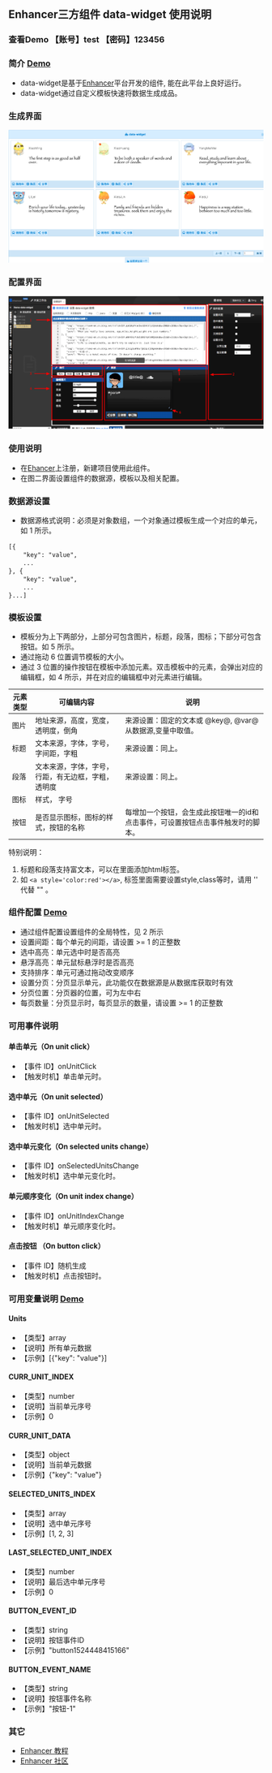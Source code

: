 ## Enhancer三方组件 data-widget 使用说明
### 查看Demo 【账号】test 【密码】123456
### 简介 [Demo](http://47.96.99.14:5301/#107)
- data-widget是基于[Enhancer](https://enhancer.io)平台开发的组件, 能在此平台上良好运行。
- data-widget通过自定义模板快速将数据生成成品。

### 生成界面
![](https://github.com/ZengXiangJun/data-widget/blob/master/imgs/img_2.png)
### 配置界面
![](https://github.com/ZengXiangJun/data-widget/blob/master/imgs/img_1.png)

### 使用说明
- 在[Ehancer](https://enhancer.io)上注册，新建项目使用此组件。
- 在图二界面设置组件的数据源，模板以及相关配置。

### 数据源设置
- 数据源格式说明：必须是对象数组，一个对象通过模板生成一个对应的单元，如 1 所示。
```
[{                                 
    "key": "value",
    ...
}, {                               
    "key": "value",
    ...
}...]
```

### 模板设置
- 模板分为上下两部分，上部分可包含图片，标题，段落，图标；下部分可包含按钮。如 5 所示。
- 通过拖动 6 位置调节模板的大小。
- 通过 3 位置的操作按钮在模板中添加元素。双击模板中的元素，会弹出对应的编辑框，如 4 所示，并在对应的编辑框中对元素进行编辑。

元素类型|可编辑内容|说明
---|---|---
图片|地址来源，高度，宽度，透明度，倒角|来源设置：固定的文本或 @key@, @var@ 从数据源,变量中取值。
标题|文本来源，字体，字号，字间距，字粗|来源设置：同上。
段落|文本来源，字体，字号，行距，有无边框，字粗，透明度|来源设置：同上。
图标|样式， 字号
按钮|是否显示图标，图标的样式，按钮的名称|每增加一个按钮，会生成此按钮唯一的id和点击事件，可设置按钮点击事件触发时的脚本。

特别说明：
1. 标题和段落支持富文本，可以在里面添加html标签。
2. 如 `<a style='color:red'></a>`, 标签里面需要设置style,class等时，请用 '' 代替 ""  。 

### 组件配置 [Demo](http://47.96.99.14:5301/#105)
- 通过组件配置设置组件的全局特性，见 2 所示
- 设置间距：每个单元的间距，请设置 >= 1 的正整数
- 选中高亮：单元选中时是否高亮
- 悬浮高亮：单元鼠标悬浮时是否高亮
- 支持排序：单元可通过拖动改变顺序
- 设置分页：分页显示单元，此功能仅在数据源是从数据库获取时有效
- 分页位置：分页器的位置，可为左中右
- 每页数量：分页显示时，每页显示的数量，请设置 >= 1 的正整数

### 可用事件说明
#### 单击单元（On unit click）
- 【事件 ID】onUnitClick
- 【触发时机】单击单元时。

#### 选中单元（On unit selected）
- 【事件 ID】onUnitSelected
- 【触发时机】选中单元时。

#### 选中单元变化（On selected units change）
- 【事件 ID】onSelectedUnitsChange
- 【触发时机】选中单元变化时。

#### 单元顺序变化（On unit index change）
- 【事件 ID】onUnitIndexChange
- 【触发时机】单元顺序变化时。

#### 点击按钮 （On button click）
- 【事件 ID】随机生成
- 【触发时机】点击按钮时。

### 可用变量说明 [Demo](http://47.96.99.14:5301/#100)
#### Units
- 【类型】array
- 【说明】所有单元数据
- 【示例】[{"key": "value"}]

#### CURR_UNIT_INDEX
- 【类型】number
- 【说明】当前单元序号
- 【示例】0

#### CURR_UNIT_DATA
- 【类型】object
- 【说明】当前单元数据
- 【示例】{"key": "value"}

#### SELECTED_UNITS_INDEX
- 【类型】array
- 【说明】选中单元序号
- 【示例】[1, 2, 3]

#### LAST_SELECTED_UNIT_INDEX
- 【类型】number
- 【说明】最后选中单元序号
- 【示例】0

#### BUTTON_EVENT_ID
- 【类型】string
- 【说明】按钮事件ID
- 【示例】"button1524448415166"

#### BUTTON_EVENT_NAME
- 【类型】string
- 【说明】按钮事件名称
- 【示例】"按钮-1"

### 其它
- [Enhancer 教程](https://enhancer.io/tutorials)
- [Enhancer 社区](https://forum.enhancer.io/#p=1&t=5)